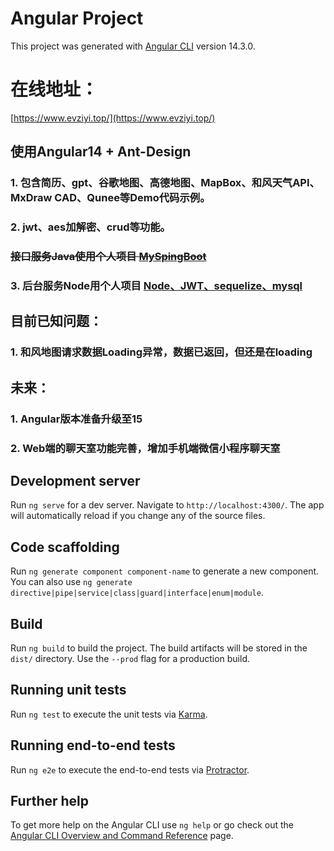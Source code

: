 # Angular Project

This project was generated with [Angular CLI](https://github.com/angular/angular-cli) version 14.3.0.

# 在线地址：
[https://www.evziyi.top/](https://www.evziyi.top/)


## 使用Angular14 + Ant-Design
### 1. 包含简历、gpt、谷歌地图、高德地图、MapBox、和风天气API、MxDraw CAD、Qunee等Demo代码示例。
### 2. jwt、aes加解密、crud等功能。
### ~~接口服务Java使用个人项目 [MySpingBoot](https://github.com/jiang227947/MySpingBoot)~~
### 3. 后台服务Node用个人项目 [Node、JWT、sequelize、mysql](https://github.com/jiang227947/node-server)

## 目前已知问题：
### 1. 和风地图请求数据Loading异常，数据已返回，但还是在loading

## 未来：
### 1. Angular版本准备升级至15
### 2. Web端的聊天室功能完善，增加手机端微信小程序聊天室

## Development server

Run `ng serve` for a dev server. Navigate to `http://localhost:4300/`. The app will automatically reload if you change any of the source files.

## Code scaffolding

Run `ng generate component component-name` to generate a new component. You can also use `ng generate directive|pipe|service|class|guard|interface|enum|module`.

## Build

Run `ng build` to build the project. The build artifacts will be stored in the `dist/` directory. Use the `--prod` flag for a production build.

## Running unit tests

Run `ng test` to execute the unit tests via [Karma](https://karma-runner.github.io).

## Running end-to-end tests

Run `ng e2e` to execute the end-to-end tests via [Protractor](http://www.protractortest.org/).

## Further help

To get more help on the Angular CLI use `ng help` or go check out the [Angular CLI Overview and Command Reference](https://angular.io/cli) page.

